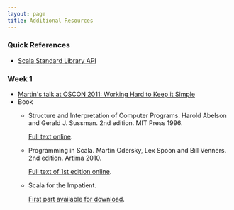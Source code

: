 ```yaml
---
layout: page
title: Additional Resources
---
```


### Quick References

- [Scala Standard Library API](http://www.scala-lang.org/api/)

### Week 1

- [Martin's talk at OSCON 2011: Working Hard to Keep it Simple](http://www.youtube.com/watch?v=3jg1AheF4n0)
- Book
  - Structure and Interpretation of Computer Programs. Harold Abelson
    and Gerald J. Sussman. 2nd edition. MIT Press 1996.
	
	[Full text online](http://mitpress.mit.edu/sicp/).
	
  - Programming in Scala. Martin Odersky, Lex Spoon and Bill
    Venners. 2nd edition. Artima 2010.
	
	[Full text of 1st edition online](http://www.artima.com/pins1ed/).
	
  - Scala for the Impatient.
  
    [First part available for download](http://typesafe.com/resources/scala-for-the-impatient).
